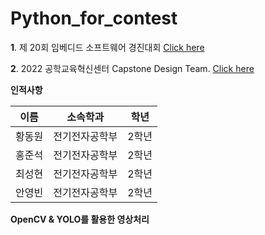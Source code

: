 # Python_for_contest
 **1**. 제 20회 임베디드 소프트웨어 경진대회
 [Click here](https://www.eswcontest.or.kr/)

**2**. 2022 공학교육혁신센터 Capstone Design Team.
[Click here](http://ceei.konkuk.ac.kr/noticeView.do?siteId=CEEI&boardSeq=1227&menuSeq=8579&seq=89438)

**인적사항**


이름|소속학과|학년
---|---|---
황동원|전기전자공학부|2학년
홍준석|전기전자공학부|2학년
최성현|전기전자공학부|2학년
안영빈|전기전자공학부|2학년


**OpenCV & YOLO를 활용한 영상처리**
